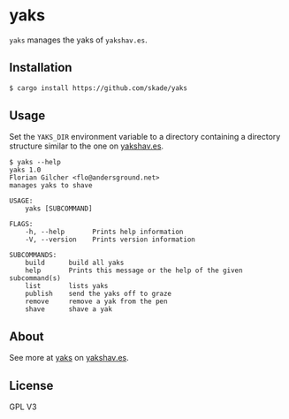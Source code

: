 # yaks

`yaks` manages the yaks of `yakshav.es`.

## Installation

```sh
$ cargo install https://github.com/skade/yaks
```

## Usage

Set the `YAKS_DIR` environment variable to a directory containing a directory
structure similar to the one on [yakshav.es](https://github.com/skade.yakshav.es).

```
$ yaks --help
yaks 1.0
Florian Gilcher <flo@andersground.net>
manages yaks to shave

USAGE:
    yaks [SUBCOMMAND]

FLAGS:
    -h, --help       Prints help information
    -V, --version    Prints version information

SUBCOMMANDS:
    build      build all yaks
    help       Prints this message or the help of the given subcommand(s)
    list       lists yaks
    publish    send the yaks off to graze
    remove     remove a yak from the pen
    shave      shave a yak
```

## About

See more at [yaks](http://yakshav.es/yaks-1/) on [yakshav.es](http://yakshav.es).

## License

GPL V3
